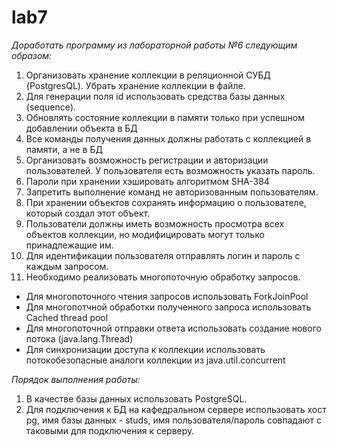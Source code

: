 # lab7
*Доработать программу из лабораторной работы №6 следующим образом:*
1. Организовать хранение коллекции в реляционной СУБД (PostgresQL). Убрать хранение коллекции в файле.
2. Для генерации поля id использовать средства базы данных (sequence).
3. Обновлять состояние коллекции в памяти только при успешном добавлении объекта в БД
4. Все команды получения данных должны работать с коллекцией в памяти, а не в БД
5. Организовать возможность регистрации и авторизации пользователей. У пользователя есть возможность указать пароль.
6. Пароли при хранении хэшировать алгоритмом SHA-384
7. Запретить выполнение команд не авторизованным пользователям.
8. При хранении объектов сохранять информацию о пользователе, который создал этот объект.
9. Пользователи должны иметь возможность просмотра всех объектов коллекции, но модифицировать могут только принадлежащие им.
10. Для идентификации пользователя отправлять логин и пароль с каждым запросом.
11. Необходимо реализовать многопоточную обработку запросов.
  * Для многопоточного чтения запросов использовать ForkJoinPool
  * Для многопотчной обработки полученного запроса использовать Cached thread pool
  * Для многопоточной отправки ответа использовать создание нового потока (java.lang.Thread)
  * Для синхронизации доступа к коллекции использовать потокобезопасные аналоги коллекции из java.util.concurrent

*Порядок выполнения работы:*
1. В качестве базы данных использовать PostgreSQL.
2. Для подключения к БД на кафедральном сервере использовать хост pg, имя базы данных - studs, имя пользователя/пароль совпадают с таковыми для подключения к серверу.
